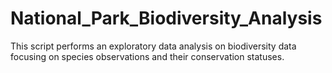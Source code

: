# National_Park_Biodiversity_Analysis
This script performs an exploratory data analysis on biodiversity data focusing on species observations and their conservation statuses.
